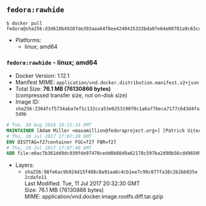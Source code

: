## `fedora:rawhide`

```console
$ docker pull fedora@sha256:d3d610b49207de393aaa64f8ee4240435333bda07e64e00781a9c63cda430f60
```

-	Platforms:
	-	linux; amd64

### `fedora:rawhide` - linux; amd64

-	Docker Version: 1.12.1
-	Manifest MIME: `application/vnd.docker.distribution.manifest.v2+json`
-	Total Size: **76.1 MB (76130866 bytes)**  
	(compressed transfer size, not on-disk size)
-	Image ID: `sha256:2364fcf5734aba7ef1c132cca53e0253190f0c1a6a776eca7177c643d4fa5d9b`

```dockerfile
# Tue, 30 Aug 2016 18:21:14 GMT
MAINTAINER [Adam Miller <maxamillion@fedoraproject.org>] [Patrick Uiterwijk <patrick@puiterwijk.org>]
# Thu, 20 Jul 2017 17:07:28 GMT
ENV DISTTAG=f27container FGC=f27 FBR=f27
# Thu, 20 Jul 2017 17:07:40 GMT
ADD file:e0ac7b361dd9dc939fde97470cedd0b88d9a62178c597ba2d90b56cdd965093f in / 
```

-	Layers:
	-	`sha256:98fe6ac9b924d15f408c8a91aa6c4cb1ee7c99c877fa38c2b2bb035e2cdafe11`  
		Last Modified: Tue, 11 Jul 2017 20:32:30 GMT  
		Size: 76.1 MB (76130866 bytes)  
		MIME: application/vnd.docker.image.rootfs.diff.tar.gzip
